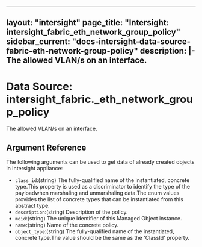 
---
layout: "intersight"
page_title: "Intersight: intersight_fabric_eth_network_group_policy"
sidebar_current: "docs-intersight-data-source-fabric-eth-network-group-policy"
description: |-
The allowed VLAN/s on an interface.
---

# Data Source: intersight_fabric._eth_network_group_policy
The allowed VLAN/s on an interface.
## Argument Reference
The following arguments can be used to get data of already created objects in Intersight appliance:
* `class_id`:(string) The fully-qualified name of the instantiated, concrete type.This property is used as a discriminator to identify the type of the payloadwhen marshaling and unmarshaling data.The enum values provides the list of concrete types that can be instantiated from this abstract type. 
* `description`:(string) Description of the policy. 
* `moid`:(string) The unique identifier of this Managed Object instance. 
* `name`:(string) Name of the concrete policy. 
* `object_type`:(string) The fully-qualified name of the instantiated, concrete type.The value should be the same as the 'ClassId' property. 

